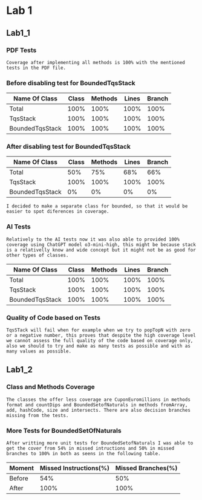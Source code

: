 # Lab 1

## Lab1_1

### PDF Tests 
```
Coverage after implementing all methods is 100% with the mentioned tests in the PDF file.
```
### Before disabling test for BoundedTqsStack
|Name Of Class|Class|Methods|Lines|Branch|
|------|------|------------------|-------------|----------------|
|Total|100%|100%|100%|100%|
|TqsStack|100%|100%|100%|100%|
|BoundedTqsStack|100%|100%|100%|100%|

### After disabling test for BoundedTqsStack
|Name Of Class|Class|Methods|Lines|Branch|
|------|------|------------------|-------------|----------------|
|Total|50%|75%|68%|66%|
|TqsStack|100%|100%|100%|100%|
|BoundedTqsStack|0%|0%|0%|0%|
```
I decided to make a separate class for bounded, so that it would be easier to spot diferences in coverage.
```

### AI Tests

```
Relatively to the AI tests now it was also able to provided 100% coverage using ChatGPT model o3-mini-high, this might be because stack is a relativelly know and wide concept but it might not be as good for other types of classes.
```
|Name Of Class|Class|Methods|Lines|Branch|
|------|------|------------------|-------------|----------------|
|Total|100%|100%|100%|100%|
|TqsStack|100%|100%|100%|100%|
|BoundedTqsStack|100%|100%|100%|100%|

### Quality of Code based on Tests

```
TqsSTack will fail when for example when we try to popTopN with zero or a negative number, this proves that despite the high coverage level we cannot assess the full quality of the code based on coverage only, also we should to try and make as many tests as possible and with as many values as possible.
```

## Lab1_2

### Class and Methods Coverage

```
The classes the offer less coverage are CuponEuromillions in methods format and countDips and BoundedSetofNaturals in methods fromArray, add, hashCode, size and intersects. There are also decision branches missing from the tests.
```

### More Tests for BoundedSetOfNaturals

```
After writting more unit tests for BoundedSetofNaturals I was able to get the cover from 54% in missed intructions and 50% in missed branches to 100% in both as seens in the following table.
```
|Moment|Missed Instructions(%)|Missed Branches(%)|
|------|------------------|-------------|
|Before|54%|50%|
|After|100%|100%|
